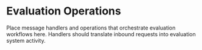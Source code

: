 # Evaluation Operations

Place message handlers and operations that orchestrate evaluation workflows here. Handlers should translate inbound requests into evaluation system activity.
